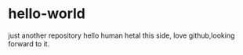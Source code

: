 # hello-world
just another repository
hello human
hetal this side, love github,looking forward to it.
